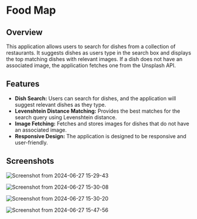 # Food Map

## Overview
This application allows users to search for dishes from a collection of restaurants. It suggests dishes as users type in the search box and displays the top matching dishes with relevant images. If a dish does not have an associated image, the application fetches one from the Unsplash API.

## Features
- **Dish Search:** Users can search for dishes, and the application will suggest relevant dishes as they type.
- **Levenshtein Distance Matching:** Provides the best matches for the search query using Levenshtein distance.
- **Image Fetching:** Fetches and stores images for dishes that do not have an associated image.
- **Responsive Design:** The application is designed to be responsive and user-friendly.

## Screenshots

![Screenshot from 2024-06-27 15-29-43](https://github.com/johurul000/food-map/assets/90057499/6b4004cc-5404-4d30-a356-c2cc3a4d04f2)


![Screenshot from 2024-06-27 15-30-08](https://github.com/johurul000/food-map/assets/90057499/3df521a8-9d00-4280-b9fc-9019689a2ecf)


![Screenshot from 2024-06-27 15-30-20](https://github.com/johurul000/food-map/assets/90057499/12cc57c8-5e54-4653-944f-ac30d026c929)


![Screenshot from 2024-06-27 15-47-56](https://github.com/johurul000/food-map/assets/90057499/511c5bb7-6b4d-4c4f-b202-26fe84bc1f8c)





